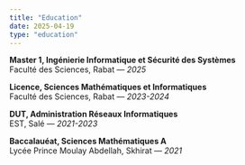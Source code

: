 ```yaml
---
title: "Education"
date: 2025-04-19
type: "education"
---
```




**Master 1, Ingénierie Informatique et Sécurité des Systèmes**  
Faculté des Sciences, Rabat — *2025*




**Licence, Sciences Mathématiques et Informatiques**  
Faculté des Sciences, Rabat — *2023-2024*




**DUT, Administration Réseaux Informatiques**  
EST, Salé — *2021-2023*



**Baccalauéat, Sciences Mathématiques A**  
Lycée Prince Moulay Abdellah, Skhirat — *2021*